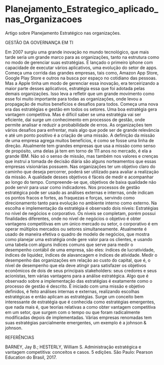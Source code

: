 # Planejamento_Estrategico_aplicado_nas_Organizacoes
Artigo sobre Planejamento Estratégico nas organizações.
 
 
 




GESTÃO DA GOVERNANÇA EM TI


 


Em 2007 surgiu uma grande inovação no mundo tecnológico, que mais tarde seria um grande marco para as organizações, tanto na estrutura como no modo de gerenciar suas estratégias. É lançado o primeiro iphone com capacidade de executar vários aplicativos, uma evolução do setor de apps. Começa uma corrida das grandes empresas, tais como, Amazon App Store, Google Play Store e outros na busca por espaço no cotidiano das pessoas. Mas a Apple tinha um modo de gerenciar essa inovação, era terceirizando a maior parte desses aplicativos, estratégia essa que foi adotada pelas demais organizações. Isso leva a refletir que um grande movimento como esse foi muito importante para todas as organizações, onde levou a propagação de muitos benefícios e desafios para todos. Começa uma nova era das estratégias e gestão em todos os setores.
Uma boa estratégia gera vantagem competitiva. Mas é difícil saber se uma estratégia vai ser eficiente, daí surge um conhecimento em processos de gestão, onde permite analisar e reduzir a probabilidade de erros. As organizações tem vários desafios para enfrentar, mais algo que pode ser de grande relevância e até um ponto positivo é a criação de uma missão. A definição da missão de uma empresa agrega muitos benefícios, é como se fosse uma linha de direção. Atualmente tem grandes empresas que usa a missão como senso de propósito, uma delas já tem em torno de 111 anos no mercado, é ela a grande IBM. Não só o senso de missão, mas também nos valores e crenças que instrui a tomada de decisão diária são alguns norteamentos que essas empresas visionárias possuem. 
Nas organizações ter um objetivo claro do caminho que deseja percorrer, poderá ser utilizado para avaliar a realização da missão. A qualidade desses objetivos é fáceis de medir e acompanhar ao longo do tempo. Compreende-se que, objetivos de baixa qualidade não pode servir para usar como indicadores. Nos processos de gestão estratégica pode ser usado as análises externas e internas, onde indicam os pontos fracos e fortes, as fraquezas e forças, servindo como direcionamento tanto para evolução no ambiente interno como externo. Na escolha e implementação da estratégia é observado dois níveis: Estratégias no nível de negócios e corporativo. Os níveis se completam, porém possui finalidades diferentes, onde no nível de negócios o objetivo é obter vantagens competitivas em um único mercado ou setor, o corporativo é em operar múltiplos mercados ou setores simultaneamente. Atualmente é usado de maneira efetiva o quadro de modelo de negócios, que mostra como planejar uma estratégia onde gere valor para os clientes, e usando uma tabela com alguns índices comuns que serve para medir o desempenho contábil de uma empresa, são eles: índices de lucratividade, índices de liquidez, índices de alavancagem e índices de atividade. Medir o desempenho das organizações em relação ao custo do capital, que é, o nível de desempenho que ela deve atingir para satisfazer os objetivos econômicos de dois de seus principais stakeholders: seus credores e seus acionistas, tem várias vantagens para a análise estratégica. Algo que é observado sobre a implementação das estratégias é exatamente como o processo de gestão é descrito. É iniciado com uma missão e objetivo definidos, é feito análises internas e externas, realizando escolhas estratégicas e então aplicam as estratégias. Surge um conceito bem interessante de estratégia que é conhecida como estratégias emergentes, que nada mais é, que teorias relativas a como obter vantagem competitiva em um setor, que surgem com o tempo ou que foram radicalmente modificadas depois de implementadas. Várias empresas renomadas tem suas estratégias parcialmente emergentes, um exemplo é a johnson & johnson. 

  
REFERÊNCIAS

BARNEY, Jay B.; HESTERLY, William S. Administração estratégica e vantagem competitiva: conceitos e casos. 5 edições. São Paulo: Pearson Education do Brasil, 2017.








